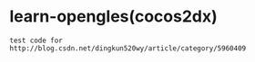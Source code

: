 # learn-opengles(cocos2dx)
`test code for http://blog.csdn.net/dingkun520wy/article/category/5960409`
